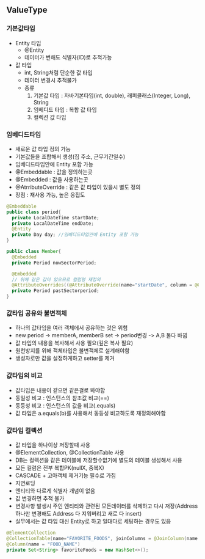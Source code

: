 ## ValueType

### 기본값타입
 - Entity 타입
   - @Entity
   - 데이터가 변해도 식별자(ID)로 추적가능
 - 값 타입
   - int, String처럼 단순한 값 타입
   - 데이터 변경시 추적불가
   - 종류
      1. 기본값 타입 : 자바기본타입(int, double), 래퍼클래스(Integer, Long), String
      2. 임베디드 타입 : 복합 값 타입
      3. 컬렉션 값 타입

### 임베디드타입
 - 새로운 값 타입 정의 가능
 - 기본값들을 조합해서 생성(집 주소, 근무기간일수)
 - 임베디드타입안에 Entity 포함 가능
 - @Embeddable : 값을 정의하는곳
 - @Embedded : 값을 사용하는곳
 - @AtrributeOverride : 같은 값 타입이 있을시 별도 정의
 - 장점 : 재사용 가능, 높은 응집도

 ```java
 @Embeddable
 public class period{
   private LocalDateTime startDate;
   private LocalDateTime endDate;
   @Entity
   private Day day; //임베디드타입안에 Entity 포함 가능
 }

 public class Member{
   @Embedded
   private Period nowSectorPeriod;

   @Embedded
   // 위에 같은 값이 있으므로 컬럼명 재정의
   @AttributeOverrides((@AttributeOverride(name="startDate", column = @Column("pastStartDate"))))
   private Period pastSectorperiod;
 }
 ```

### 값타입 공유와 불변객체
 - 하나의 값타입을 여러 객체에서 공유하는 것은 위험
 - new period -> memberA, memberB set -> period변경 -> A,B 둘다 바뀜
 - 값 타입의 내용을 복사해서 사용 필요(깊은 복사 필요)
 - 원천방지를 위해 객체타입은 불변객체로 설계해야함
 - 생성자로만 값을 설정하게하고 setter를 제거

### 값타입의 비교
 - 값타입은 내용이 같으면 같은걸로 봐야함
 - 동일성 비교 : 인스턴스의 참조값 비교(==)
 - 동등성 비교 : 인스턴스의 값을 비교(.equals)
 - 값 타입은 a.equals(b)를 사용해서 동등성 비교하도록 재정의해야함

### 값타입 컬렉션
 - 값 타입을 하나이상 저장할때 사용
 - @ElementCollection, @CollectionTable 사용
 - DB는 컬렉션을 같은 테이블에 저장할수없기에 별도의 테이블 생성해서 사용
 - 모든 컬럼은 전부 복합PK(nullX, 중복X)
 - CASCADE + 고아객체 제거기능 필수로 가짐
 - 지연로딩
 - 엔티티와 다르게 식별자 개념이 없음
 - 값 변경하면 추적 불가
 - 변경사항 발생시 주인 엔티티와 관련된 모든데이터를 삭제하고 다시 저장(Address하나만 변경해도 Address 다 지워버리고 새로 다 insert)
 - 실무에서는 값 타입 대신 Entity로 하고 일대다로 세팅하는 경우도 있음

 ```java
 @ElementCollection
 @CollectionTable(name="FAVORITE_FOODS", joinColumns = @JoinColumn(name = "MEMBER_ID"))
 @Column(name = "FOOD_NAME")
 private Set<String> favoriteFoods = new HashSet<>();
 ```
